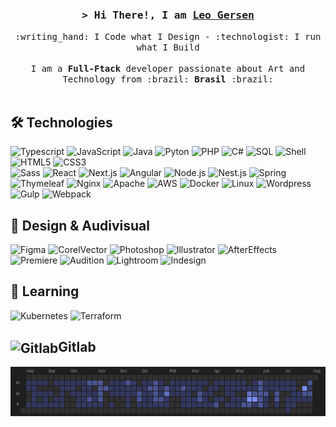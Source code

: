 <!-- ### Hi there 👋 -->

<!--
**leogersen/leogersen** is a ✨ _special_ ✨ repository because its `README.md` (this file) appears on your GitHub profile.

Here are some ideas to get you started:

- 🔭 I’m currently working on ...
- 🌱 I’m currently learning ...
- 👯 I’m looking to collaborate on ...
- 🤔 I’m looking for help with ...
- 💬 Ask me about ...
- 📫 How to reach me: ...
- 😄 Pronouns: ...
- ⚡ Fun fact: ...
-->

<!-- Intro  -->
<!-- <img align="right" height="40" src="https://1.bp.blogspot.com/-1FSOlnaIc-4/YDP7fs0HtJI/AAAAAAAALCQ/-e4yCVFRXeYWu9qX7ik0j9mdoNlToB0kgCLcBGAsYHQ/s0/Antu_distributor-logo-archlinux.svg.png"/> -->
<h3 align="center">
        <samp>&gt; Hi There!, I am
                <b><a target="_blank" href="https://leogersen.com/">Leo Gersen</a></b>
        </samp>
</h3>
<p align="left">
<p align="center">
        <!-- Organisation  -->
        <samp>
               :writing_hand: I Code what I Design - :technologist: I run what I Build 
                <br>
                <br>
                 I am a <b>Full-Ftack</b> developer passionate about Art and Technology from :brazil: <b>Brasil</b> :brazil:
                <br>
                <br>
        </samp>
</p>
</p>

## 🛠 Technologies

![Typescript](https://img.shields.io/badge/-Typescript-05122A?&logo=Typescript)
![JavaScript](https://img.shields.io/badge/-JavaScript-05122A?&logo=JavaScript)
![Java](https://img.shields.io/badge/Java-05122A?&logo=coffeescript&logoColor=white)
![Pyton](https://img.shields.io/badge/-Python-05122A?&logo=Python)
![PHP](https://img.shields.io/badge/-PHP-05122A?&logo=PHP)
![C#](https://img.shields.io/badge/-C%23-05122A?&logo=c-sharp&logoColor=white)
![SQL](https://img.shields.io/badge/-SQL-05122A?&logo=MySQL)
![Shell](https://img.shields.io/badge/-Shell_Script-05122A?&logo=gnometerminal)
![HTML5](https://img.shields.io/badge/-HTML5-05122A?&logo=html5)
![CSS3](https://img.shields.io/badge/-CSS3-05122A?&logo=css3)
<br>
![Sass](https://img.shields.io/badge/-Sass-05122A?&logo=Sass)
![React](https://img.shields.io/badge/-React-05122A?&logo=React)
![Next.js](https://img.shields.io/badge/-Next.js-05122A?&logo=next.js)
![Angular](https://img.shields.io/badge/-Angular-05122A?&logo=angular&logoColor=dd0031)
![Node.js](https://img.shields.io/badge/-Node.js-05122A?&logo=node.js)
![Nest.js](https://img.shields.io/badge/-Nest.js-05122A?logo=nestjs&logoColor=e32743)
![Spring](https://img.shields.io/badge/-Spring-05122A?&logo=Spring)
![Thymeleaf](https://img.shields.io/badge/-Thymeleaf-05122A?&logo=thtmeleaf)
![Nginx](https://img.shields.io/badge/-Nginx-05122A?logo=nginx&logoColor=e32743)
![Apache](https://img.shields.io/badge/-Apache-05122A?logo=apache&logoColor=e32743)
![AWS](https://img.shields.io/badge/-AWS-05122A?&logo=Amazon-AWS&logoColor=F90)
![Docker](https://img.shields.io/badge/-Docker-05122A?&logo=Docker)
![Linux](https://img.shields.io/badge/-Linux-05122A?&logo=Linux)
![Wordpress](https://img.shields.io/badge/-Wordpress-05122A?&logo=wordpress)
![Gulp](https://img.shields.io/badge/-Gulp-05122A?&logo=gulp)
![Webpack](https://img.shields.io/badge/-Webpack-05122A?&logo=webpack)


## :art: Design & Audivisual

![Figma](https://img.shields.io/badge/-Figma-05122A?&logo=figma)
![CorelVector](https://img.shields.io/badge/-Corel_Vector-05122A?&logo=vectorworks)
![Photoshop](https://img.shields.io/badge/-Photoshop-05122A?&logo=adobephotoshop)
![Illustrator](https://img.shields.io/badge/-Illustrator-05122A?&logo=adobeillustrator)
![AfterEffects](https://img.shields.io/badge/-After_Effects-05122A?&logo=adobeaftereffects)
![Premiere](https://img.shields.io/badge/-Premiere-05122A?&logo=adobepremierepro)
![Audition](https://img.shields.io/badge/-Audition-05122A?&logo=adobeaudition)
![Lightroom](https://img.shields.io/badge/-Lightroom-05122A?&logo=adobelightroom)
![Indesign](https://img.shields.io/badge/-Indesign-05122A?&logo=adobeindesign)



## 🌱 Learning

![Kubernetes](https://img.shields.io/badge/-Kubernetes-05122A?&logo=Kubernetes)
![Terraform](https://img.shields.io/badge/-Terraform-05122A?&logo=terraform)

## <img align="center" src="https://img.shields.io/badge/-000?&logo=gitlab" alt="Gitlab" height="28"/>Gitlab
<a href="https://gitlab.iup.tec.br/leogersen" target="_blank">
        <img align="left" height="" src="https://github.com/leogersen/leogersen/blob/main/Gitlab.png"/>
</a>

<!-- ![Quote](https://github-readme-quotes.herokuapp.com/quote?theme=tokyonight&animation=default&layout=default&font=default)
